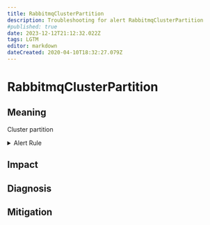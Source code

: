 ```yaml
---
title: RabbitmqClusterPartition
description: Troubleshooting for alert RabbitmqClusterPartition
#published: true
date: 2023-12-12T21:12:32.022Z
tags: LGTM
editor: markdown
dateCreated: 2020-04-10T18:32:27.079Z
---
```


# RabbitmqClusterPartition

## Meaning
[//]: # "Short paragraph that explains what the alert means"
Cluster partition

<details>
  <summary>Alert Rule</summary>

  ```yaml
alert: RabbitmqClusterPartition
expr: rabbitmq_partitions > 0
for: 0m
labels:
    severity: critical
annotations:
    summary: RabbitMQ cluster partition (instance {{ $labels.instance }})
    description: |-
        Cluster partition
          VALUE = {{ $value }}
          LABELS = {{ $labels }}
    runbook: https://github.com/srerun/prometheus-alerts/content/runbooks/RabbitmqClusterPartition

  ```
</details>


## Impact
[//]: # "What could / will happen if the alert is not addressed"



## Diagnosis
[//]: # "Steps to take to identify the cause of the problem"



## Mitigation
[//]: # "The steps necessary to resolve the alert"
